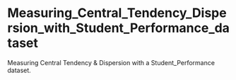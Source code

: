 # Measuring_Central_Tendency_Dispersion_with_Student_Performance_dataset
Measuring Central Tendency &amp; Dispersion with a Student_Performance dataset.
